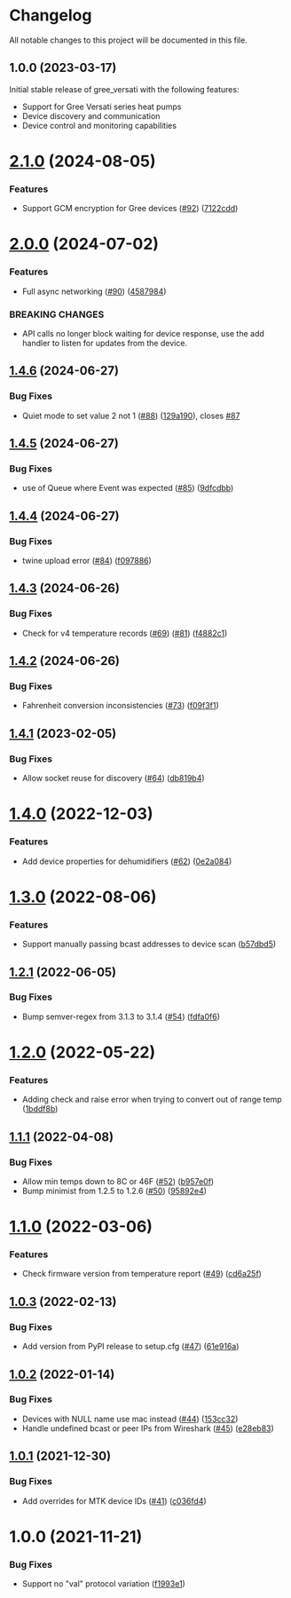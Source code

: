 # Changelog

All notable changes to this project will be documented in this file.

## 1.0.0 (2023-03-17)

Initial stable release of gree_versati with the following features:
- Support for Gree Versati series heat pumps
- Device discovery and communication
- Device control and monitoring capabilities

# [2.1.0](https://github.com/cmroche/greeclimate/compare/v2.0.0...v2.1.0) (2024-08-05)


### Features

* Support GCM encryption for Gree devices ([#92](https://github.com/cmroche/greeclimate/issues/92)) ([7122cdd](https://github.com/cmroche/greeclimate/commit/7122cdd82597af82109a17bc32dcbfb97c78073c))

# [2.0.0](https://github.com/cmroche/greeclimate/compare/v1.4.6...v2.0.0) (2024-07-02)


### Features

* Full async networking ([#90](https://github.com/cmroche/greeclimate/issues/90)) ([4587984](https://github.com/cmroche/greeclimate/commit/4587984df8d01a1bc7a0b20f01590f455e361a0b))


### BREAKING CHANGES

* API calls no longer block waiting for device response, use the add
handler to listen for updates from the device.

## [1.4.6](https://github.com/cmroche/greeclimate/compare/v1.4.5...v1.4.6) (2024-06-27)


### Bug Fixes

* Quiet mode to set value 2 not 1 ([#88](https://github.com/cmroche/greeclimate/issues/88)) ([129a190](https://github.com/cmroche/greeclimate/commit/129a1905940a0c723dce4890e6d567346967137c)), closes [#87](https://github.com/cmroche/greeclimate/issues/87)

## [1.4.5](https://github.com/cmroche/greeclimate/compare/v1.4.4...v1.4.5) (2024-06-27)


### Bug Fixes

* use of Queue where Event was expected ([#85](https://github.com/cmroche/greeclimate/issues/85)) ([9dfcdbb](https://github.com/cmroche/greeclimate/commit/9dfcdbb9ae65b2c5e2f4c753e1fe7e6fa7de70a3))

## [1.4.4](https://github.com/cmroche/greeclimate/compare/v1.4.3...v1.4.4) (2024-06-27)


### Bug Fixes

* twine upload error ([#84](https://github.com/cmroche/greeclimate/issues/84)) ([f097886](https://github.com/cmroche/greeclimate/commit/f097886cc39cca1beb20188cf8e762f121874cdf))

## [1.4.3](https://github.com/cmroche/greeclimate/compare/v1.4.2...v1.4.3) (2024-06-26)


### Bug Fixes

* Check for v4 temperature records ([#69](https://github.com/cmroche/greeclimate/issues/69)) ([#81](https://github.com/cmroche/greeclimate/issues/81)) ([f4882c1](https://github.com/cmroche/greeclimate/commit/f4882c1e6e3bbad5b62a5c6284ec6dbc26131d3d))

## [1.4.2](https://github.com/cmroche/greeclimate/compare/v1.4.1...v1.4.2) (2024-06-26)


### Bug Fixes

* Fahrenheit conversion inconsistencies ([#73](https://github.com/cmroche/greeclimate/issues/73)) ([f09f3f1](https://github.com/cmroche/greeclimate/commit/f09f3f1433968269027ea1d27259c09bc787df43))

## [1.4.1](https://github.com/cmroche/greeclimate/compare/v1.4.0...v1.4.1) (2023-02-05)


### Bug Fixes

* Allow socket reuse for discovery ([#64](https://github.com/cmroche/greeclimate/issues/64)) ([db819b4](https://github.com/cmroche/greeclimate/commit/db819b496c98f89330debd5668d3f0bfff729441))

# [1.4.0](https://github.com/cmroche/greeclimate/compare/v1.3.0...v1.4.0) (2022-12-03)


### Features

* Add device properties for dehumidifiers ([#62](https://github.com/cmroche/greeclimate/issues/62)) ([0e2a084](https://github.com/cmroche/greeclimate/commit/0e2a0846a2dd4ed5221c5861f5e5cd857a2dca2b))

# [1.3.0](https://github.com/cmroche/greeclimate/compare/v1.2.1...v1.3.0) (2022-08-06)


### Features

* Support manually passing bcast addresses to device scan ([b57dbd5](https://github.com/cmroche/greeclimate/commit/b57dbd50d95d92479550592378f61372754a6fe9))

## [1.2.1](https://github.com/cmroche/greeclimate/compare/v1.2.0...v1.2.1) (2022-06-05)


### Bug Fixes

* Bump semver-regex from 3.1.3 to 3.1.4 ([#54](https://github.com/cmroche/greeclimate/issues/54)) ([fdfa0f6](https://github.com/cmroche/greeclimate/commit/fdfa0f6a8eb362a2956cdc5d83eb7b61e93229e5))

# [1.2.0](https://github.com/cmroche/greeclimate/compare/v1.1.1...v1.2.0) (2022-05-22)


### Features

* Adding check and raise error when trying to convert out of range temp ([1bddf8b](https://github.com/cmroche/greeclimate/commit/1bddf8b7b34b7c1889812ff5c5e89128a1a365ce))

## [1.1.1](https://github.com/cmroche/greeclimate/compare/v1.1.0...v1.1.1) (2022-04-08)


### Bug Fixes

* Allow min temps down to 8C or 46F ([#52](https://github.com/cmroche/greeclimate/issues/52)) ([b957e0f](https://github.com/cmroche/greeclimate/commit/b957e0f33a2578f229f5e016b42349f561bd898e))
* Bump minimist from 1.2.5 to 1.2.6 ([#50](https://github.com/cmroche/greeclimate/issues/50)) ([95892e4](https://github.com/cmroche/greeclimate/commit/95892e4c8619daad72081b40f1c077149341cfbd))

# [1.1.0](https://github.com/cmroche/greeclimate/compare/v1.0.3...v1.1.0) (2022-03-06)


### Features

* Check firmware version from temperature report ([#49](https://github.com/cmroche/greeclimate/issues/49)) ([cd6a25f](https://github.com/cmroche/greeclimate/commit/cd6a25f9556e6fd3d4871ac86883d114fc1e9b9e))

## [1.0.3](https://github.com/cmroche/greeclimate/compare/v1.0.2...v1.0.3) (2022-02-13)


### Bug Fixes

* Add version from PyPI release to setup.cfg ([#47](https://github.com/cmroche/greeclimate/issues/47)) ([61e916a](https://github.com/cmroche/greeclimate/commit/61e916a9578bea2c5f100708ea208c823356ad94))

## [1.0.2](https://github.com/cmroche/greeclimate/compare/v1.0.1...v1.0.2) (2022-01-14)


### Bug Fixes

* Devices with NULL name use mac instead ([#44](https://github.com/cmroche/greeclimate/issues/44)) ([153cc32](https://github.com/cmroche/greeclimate/commit/153cc328dbfb2975f221bedc959e57754e993702))
* Handle undefined bcast or peer IPs from Wireshark ([#45](https://github.com/cmroche/greeclimate/issues/45)) ([e28eb83](https://github.com/cmroche/greeclimate/commit/e28eb83a3ec5a06f3b69affda5411de485f5ded2))

## [1.0.1](https://github.com/cmroche/greeclimate/compare/v1.0.0...v1.0.1) (2021-12-30)


### Bug Fixes

* Add overrides for MTK device IDs ([#41](https://github.com/cmroche/greeclimate/issues/41)) ([c036fd4](https://github.com/cmroche/greeclimate/commit/c036fd4c58703d152bee282d23caac6a81875a29))

# 1.0.0 (2021-11-21)


### Bug Fixes

* Support no "val" protocol variation ([f1993e1](https://github.com/cmroche/greeclimate/commit/f1993e1c6a582d701bf7b354f3b60e7e229f939a))

